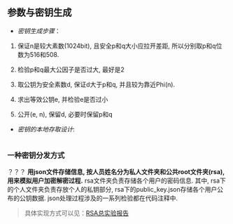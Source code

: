 
## 参数与密钥生成

- *密钥生成步骤*：
1. 保证n是较大素数(1024bit), 且安全p和q大小应拉开差距, 所以分别取p和q位数为516和508.

2. 检验p和q最大公因子是否过大, 最好是2

3. 取公钥为安全素数d, 保证d大于p和q, 并且较为靠近Phi(n). 

4. 求出等效公钥e, 并检验e是否过小

5. 公开(e, n), 保留d, 必要时保留p和q
- *密钥的本地存取设计*:

```python


```


### 一种密钥分发方式
？？？
**用json文件存储信息, 按人员姓名分为私人文件夹和公共root文件夹(rsa), 用来模拟用户加密解密过程.**
rsa文件夹负责存储各个用户的密码信息. 其中, rsa下的个人文件夹负责存放个人的私钥部分, rsa下的public_key.json存储各个用户公布的公钥数据. json处理过程涉及的一系列检验都在代码注释中.

> 具体实现方式可以见：[RSA总实验报告](archive/RSA实验报告.md)
